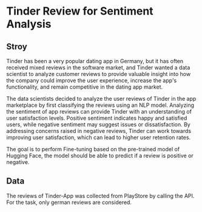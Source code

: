 # Tinder Review for Sentiment Analysis

## Stroy

Tinder has been a very popular dating app in Germany, but it has often received mixed reviews in the software market, and Tinder wanted a data scientist to analyze customer reviews to provide valuable insight into how the company could improve the user experience, increase the app's functionality, and remain competitive in the dating app market.

The data scientists decided to analyze the user reviews of Tinder in the app marketplace by first classifying the reviews using an NLP model. Analyzing the sentiment of app reviews can provide Tinder with an understanding of user satisfaction levels. Positive sentiment indicates happy and satisfied users, while negative sentiment may suggest issues or dissatisfaction. By addressing concerns raised in negative reviews, Tinder can work towards improving user satisfaction, which can lead to higher user retention rates.  

The goal is to perform Fine-tuning based on the pre-trained model of Hugging Face, the model should be able to predict if a review is positive or negative.


##  Data 

The reviews of Tinder-App was collected from PlayStore by calling the API. For the task, only german reviews are considered. 
